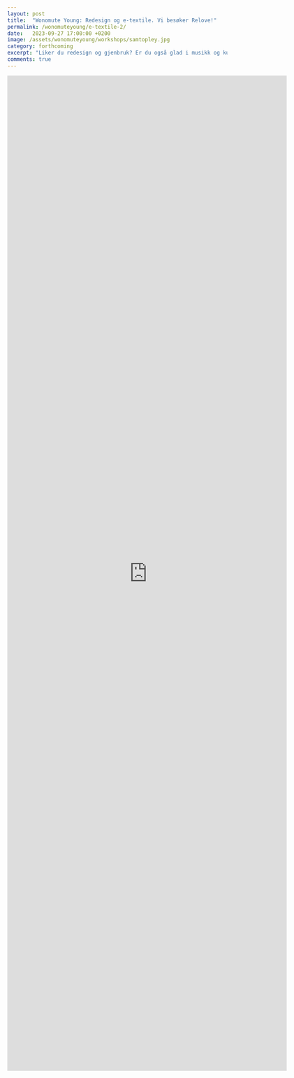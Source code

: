 ```yaml
---
layout: post
title:  "Wonomute Young: Redesign og e-textile. Vi besøker Relove!"
permalink: /wonomuteyoung/e-textile-2/
date:   2023-09-27 17:00:00 +0200
image: /assets/wonomuteyoung/workshops/samtopley.jpg
category: forthcoming
excerpt: "Liker du redesign og gjenbruk? Er du også glad i musikk og kunne tenke deg å lage musikalske klær? I denne workshopen lager vi musikkinstrumenter med e-textile, en teknikk som gjør at man kan lage elektroniske kretser med ledende sytråd. I denne workshopen besøker vi Relove!"
comments: true
---
```


<iframe src="https://docs.google.com/forms/d/e/1FAIpQLSfG6FVfIZiUyttw5m7Qxi1RxLU2dLrhJxE2gHReQWbD0Y7yfw/viewform?embedded=true" width="640" height="2275" frameborder="0" marginheight="0" marginwidth="0">Laster inn …</iframe>